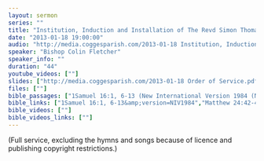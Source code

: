 ```yaml
---
layout: sermon
series: ""
title: "Institution, Induction and Installation of The Revd Simon Thomas Kirby."
date: "2013-01-18 19:00:00"
audio: "http://media.coggesparish.com/2013-01-18 Institution, Induction and Installation of The Revd Simon Thomas Kirby - Edited Service.mp3"
speaker: "Bishop Colin Fletcher"
speaker_info: ""
duration: "44"
youtube_videos: [""]
slides: ["http://media.coggesparish.com/2013-01-18 Order of Service.pdf"]
files: [""]
bible_passages: ["1Samuel 16:1, 6-13 (New International Version 1984 (NIV1984))","Matthew 24:42-46 (New International Version 1984 (NIV1984))"]
bible_links: ["1Samuel 16:1, 6-13&amp;version=NIV1984","Matthew 24:42-46&amp;version=NIV1984"]
bible_videos: [""]
bible_videos_links: [""]
---
```


(Full service, excluding the hymns and songs because of licence and publishing copyright restrictions.)
